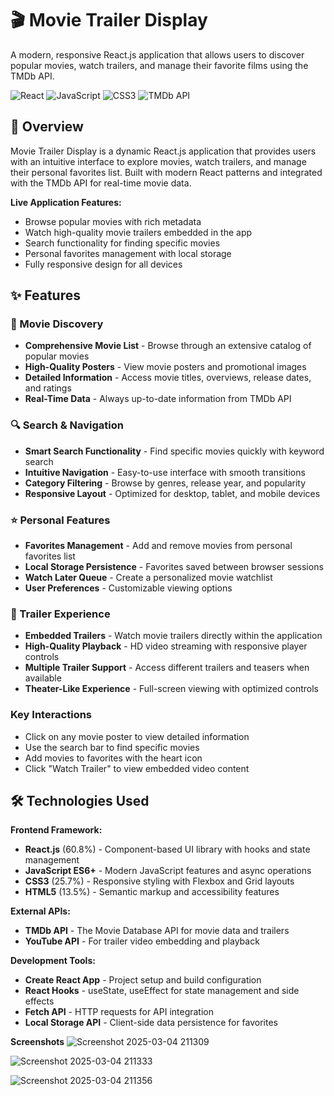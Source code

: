 # 🎬 Movie Trailer Display

A modern, responsive React.js application that allows users to discover popular movies, watch trailers, and manage their favorite films using the TMDb API.

![React](https://img.shields.io/badge/React-20232A?style=flat-square&logo=react&logoColor=61DAFB)
![JavaScript](https://img.shields.io/badge/JavaScript-F7DF1E?style=flat-square&logo=javascript&logoColor=black)
![CSS3](https://img.shields.io/badge/CSS3-1572B6?style=flat-square&logo=css3&logoColor=white)
![TMDb API](https://img.shields.io/badge/TMDb-01B4E4?style=flat-square&logo=themoviedatabase&logoColor=white)

## 🎯 Overview

Movie Trailer Display is a dynamic React.js application that provides users with an intuitive interface to explore movies, watch trailers, and manage their personal favorites list. Built with modern React patterns and integrated with the TMDb API for real-time movie data.

**Live Application Features:**
- Browse popular movies with rich metadata
- Watch high-quality movie trailers embedded in the app
- Search functionality for finding specific movies
- Personal favorites management with local storage
- Fully responsive design for all devices

## ✨ Features

### 🎥 Movie Discovery
- **Comprehensive Movie List** - Browse through an extensive catalog of popular movies
- **High-Quality Posters** - View movie posters and promotional images
- **Detailed Information** - Access movie titles, overviews, release dates, and ratings
- **Real-Time Data** - Always up-to-date information from TMDb API

### 🔍 Search & Navigation
- **Smart Search Functionality** - Find specific movies quickly with keyword search
- **Intuitive Navigation** - Easy-to-use interface with smooth transitions
- **Category Filtering** - Browse by genres, release year, and popularity
- **Responsive Layout** - Optimized for desktop, tablet, and mobile devices

### ⭐ Personal Features
- **Favorites Management** - Add and remove movies from personal favorites list
- **Local Storage Persistence** - Favorites saved between browser sessions
- **Watch Later Queue** - Create a personalized movie watchlist
- **User Preferences** - Customizable viewing options

### 🎦 Trailer Experience
- **Embedded Trailers** - Watch movie trailers directly within the application 
- **High-Quality Playback** - HD video streaming with responsive player controls
- **Multiple Trailer Support** - Access different trailers and teasers when available
- **Theater-Like Experience** - Full-screen viewing with optimized controls

### Key Interactions
- Click on any movie poster to view detailed information
- Use the search bar to find specific movies
- Add movies to favorites with the heart icon
- Click "Watch Trailer" to view embedded video content

## 🛠️ Technologies Used

**Frontend Framework:**
- **React.js** (60.8%) - Component-based UI library with hooks and state management 
- **JavaScript ES6+** - Modern JavaScript features and async operations
- **CSS3** (25.7%) - Responsive styling with Flexbox and Grid layouts 
- **HTML5** (13.5%) - Semantic markup and accessibility features 

**External APIs:**
- **TMDb API** - The Movie Database API for movie data and trailers 
- **YouTube API** - For trailer video embedding and playback

**Development Tools:**
- **Create React App** - Project setup and build configuration 
- **React Hooks** - useState, useEffect for state management and side effects
- **Fetch API** - HTTP requests for API integration 
- **Local Storage API** - Client-side data persistence for favorites


**Screenshots**
![Screenshot 2025-03-04 211309](https://github.com/user-attachments/assets/5342d7c8-c443-4566-bb37-4bc9d9f13465)


![Screenshot 2025-03-04 211333](https://github.com/user-attachments/assets/9924bdd3-814a-4c74-877a-439d7b1984cd)

![Screenshot 2025-03-04 211356](https://github.com/user-attachments/assets/78e8a78f-5f00-4173-9906-aa70bd531c94)
